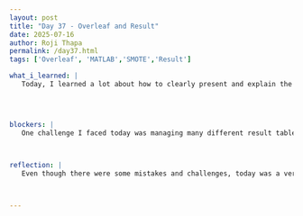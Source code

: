 ```yaml
---
layout: post
title: "Day 37 - Overleaf and Result"
date: 2025-07-16
author: Roji Thapa
permalink: /day37.html
tags: ['Overleaf', 'MATLAB','SMOTE','Result']

what_i_learned: |
   Today, I learned a lot about how to clearly present and explain the results in my Overleaf document. I organized my result tables into two sections: one for analysis without cross validation and one with cross validation. For both sections, I included results from balanced and imbalanced datasets. Explaining the results in detail helped me understand the performance of each model. I also spent time reading about each evaluation metric, which gave me a deeper understanding of how to measure and compare the models effectively. Additionally, my graduate mentor gave me some helpful feedback on how I can improve my explanations and pointed out what was missing.



  
blockers: |
   One challenge I faced today was managing many different result tables in Overleaf. It got a bit confusing, and I accidentally filled in the wrong table with some results. When I reviewed the tables, some of them didn’t look right, which made me go back and check everything. I realized the mistake and corrected it.
   


reflection: |
   Even though there were some mistakes and challenges, today was a very productive day. Explaining the results clearly not only improved my document but also helped me understand the concepts much better. Going through the metrics and thinking about how to explain them gave me more confidence. I feel like I made good progress, and I’m happy with how things are going. Hopefully, I can continue this work tomorrow and finish updating the Overleaf.



---
```

